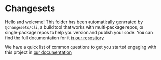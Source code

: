 # Changesets
    
   
Hello and welcome! This folder has been automatically generated by `@changesets/cli`, a build tool that works
with multi-package repos, or single-package repos to help you version and publish your code. You can
find the full documentation for it [in our repository](https://github.com/changesets/changesets)
 
We have a quick list of common questions to get you started engaging with this project in
[our documentation](https://github.com/changesets/changesets/blob/main/docs/common-questions.md)
